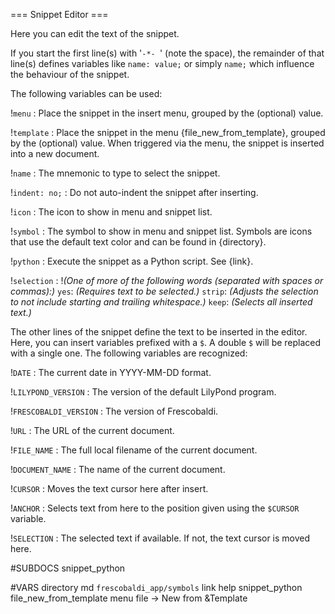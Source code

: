 === Snippet Editor ===

Here you can edit the text of the snippet.

If you start the first line(s) with '`-*- `' (note the space),
the remainder of that line(s) defines variables like `name: value;` or
simply `name;` which influence the behaviour of the snippet.

The following variables can be used:

!`menu`
: Place the snippet in the insert menu, grouped by the (optional) value.

!`template`
: Place the snippet in the menu {file_new_from_template}, grouped by the
  (optional) value. When triggered via the menu, the snippet is inserted into a
  new document.

!`name`
: The mnemonic to type to select the snippet.

!`indent: no;`
: Do not auto-indent the snippet after inserting.

!`icon`
: The icon to show in menu and snippet list.

!`symbol`
: The symbol to show in menu and snippet list. Symbols are icons that use the
  default text color and can be found in {directory}.

!`python`
: Execute the snippet as a Python script. See {link}.

!`selection`
: !_(One of more of the following words (separated with spaces or commas):)_
  `yes`: _(Requires text to be selected.)_
  `strip`: _(Adjusts the selection to not include starting and trailing
             whitespace.)_
  `keep`: _(Selects all inserted text.)_

The other lines of the snippet define the text to be inserted in the editor.
Here, you can insert variables prefixed with a `$`. A double `$` will be
replaced with a single one. The following variables are recognized:

!`DATE`
: The current date in YYYY-MM-DD format.

!`LILYPOND_VERSION`
: The version of the default LilyPond program.

!`FRESCOBALDI_VERSION`
: The version of Frescobaldi.

!`URL`
: The URL of the current document.

!`FILE_NAME`
: The full local filename of the current document.

!`DOCUMENT_NAME`
: The name of the current document.

!`CURSOR`
: Moves the text cursor here after insert.

!`ANCHOR`
: Selects text from here to the position given using the `$CURSOR` variable.

!`SELECTION`
: The selected text if available. If not, the text cursor is moved here.


#SUBDOCS
snippet_python

#VARS
directory md `frescobaldi_app/symbols`
link help snippet_python
file_new_from_template menu file -> New from &Template
